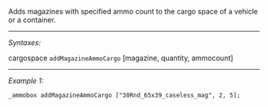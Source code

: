 Adds magazines with specified ammo count to the cargo space of a vehicle or a container.


---
*Syntaxes:*

cargospace `addMagazineAmmoCargo` [magazine, quantity, ammocount]

---
*Example 1:*

```sqf
_ammobox addMagazineAmmoCargo ["30Rnd_65x39_caseless_mag", 2, 5];
```